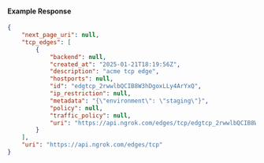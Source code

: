 <!-- Code generated for API Clients. DO NOT EDIT. -->

#### Example Response

```json
{
	"next_page_uri": null,
	"tcp_edges": [
		{
			"backend": null,
			"created_at": "2025-01-21T18:19:56Z",
			"description": "acme tcp edge",
			"hostports": null,
			"id": "edgtcp_2rwwlbQCIB8W3hDgoxLLy4ArYxQ",
			"ip_restriction": null,
			"metadata": "{\"environment\": \"staging\"}",
			"policy": null,
			"traffic_policy": null,
			"uri": "https://api.ngrok.com/edges/tcp/edgtcp_2rwwlbQCIB8W3hDgoxLLy4ArYxQ"
		}
	],
	"uri": "https://api.ngrok.com/edges/tcp"
}
```
